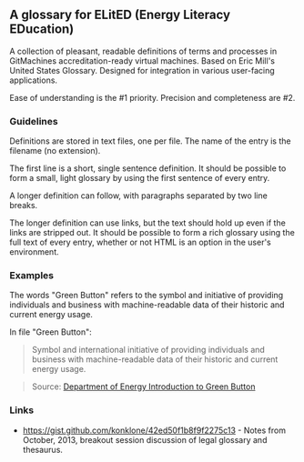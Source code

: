 ## A glossary for ELitED (Energy Literacy EDucation)

A collection of pleasant, readable definitions of terms and processes in GitMachines accreditation-ready virtual machines. Based on Eric Mill's United States Glossary. Designed for integration in various user-facing applications.

Ease of understanding is the #1 priority. Precision and completeness are #2.

### Guidelines

Definitions are stored in text files, one per file. The name of the entry is the filename (no extension).

The first line is a short, single sentence definition. It should be possible to form a small, light glossary by using the first sentence of every entry.

A longer definition can follow, with paragraphs separated by two line breaks.

The longer definition can use links, but the text should hold up even if the links are stripped out. It should be possible to form a rich glossary using the full text of every entry, whether or not HTML is an option in the user's environment.

### Examples

The words "Green Button" refers to the symbol and initiative of providing individuals and business with machine-readable data of their historic and current energy usage.

In file "Green Button":

> Symbol and international initiative of providing individuals and business with machine-readable data of their historic and current energy usage.

> Source: [Department of Energy Introduction to Green Button](http://energy.gov/sites/prod/files/Green.Button.webinar.for_.DOE_.Apps_.Energy.pptx)

### Links

- https://gist.github.com/konklone/42ed50f1b8f9f2275c13 - Notes from October, 2013, breakout session discussion of legal glossary and thesaurus.
